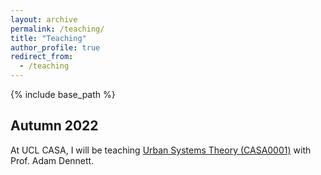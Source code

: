 ```yaml
---
layout: archive
permalink: /teaching/
title: "Teaching"
author_profile: true
redirect_from: 
  - /teaching
---
```


{% include base_path %}

Autumn 2022
----------

At UCL CASA, I will be teaching [Urban Systems Theory (CASA0001)](https://www.ucl.ac.uk/module-catalogue/modules/urban-systems-theory-CASA0001) with Prof. Adam Dennett.

